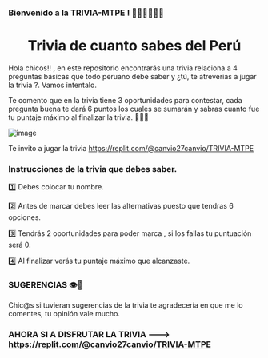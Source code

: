 ### Bienvenido a la TRIVIA-MTPE ! 🤩🤩🤩🤩🤩🤩
<h1 align="center"> Trivia de cuanto sabes del Perú </h1>
Hola chicos!! , en este repositorio encontrarás una trivia relaciona a 4 preguntas básicas que todo peruano debe saber
y  ¿tú, te atreverias a jugar la trivia ?. Vamos intentalo.


Te comento que en la trivia tiene 3 oportunidades para contestar, cada pregunta buena te dará 6 puntos los cuales se sumarán
y sabras cuanto fue tu puntaje máximo al finalizar la trivia. 🥳🥳🥳


![image](https://user-images.githubusercontent.com/113265534/190949104-a86a24a4-71cc-4e76-8bc9-944869d55859.png)

Te invito a jugar la trivia https://replit.com/@canvio27canvio/TRIVIA-MTPE

### Instrucciones de la trivia que debes saber.
1️⃣ Debes colocar tu nombre.


2️⃣ Antes de marcar debes leer las alternativas puesto que tendras 6 opciones.


3️⃣ Tendrás 2 oportunidades para poder marca , si los fallas tu puntuación será 0.

4️⃣ Al finalizar verás tu puntaje máximo que alcanzaste.

### SUGERENCIAS 👁️👀
Chic@s si tuvieran sugerencias de la trivia te agradecería en que me lo comentes, tu opinión vale mucho.

### AHORA SI A DISFRUTAR LA TRIVIA ---> https://replit.com/@canvio27canvio/TRIVIA-MTPE

